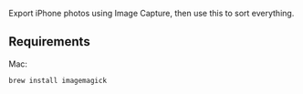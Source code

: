 
Export iPhone photos using Image Capture, then use this to sort everything.

## Requirements

Mac:
```
brew install imagemagick
```

